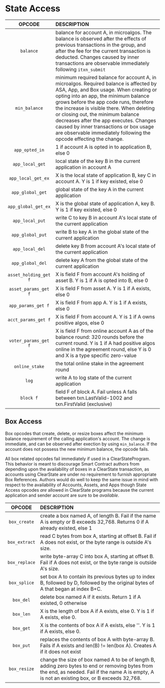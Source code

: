 # State Access

|        OPCODE         | DESCRIPTION                                                                                                                                                                                                                                                                                                                                                                                                                                                   |
|:---------------------:|:--------------------------------------------------------------------------------------------------------------------------------------------------------------------------------------------------------------------------------------------------------------------------------------------------------------------------------------------------------------------------------------------------------------------------------------------------------------|
|       `balance`       | balance for account A, in microalgos. The balance is observed after the effects of previous transactions in the group, and after the fee for the current transaction is deducted. Changes caused by inner transactions are observable immediately following `itxn_submit`                                                                                                                                                                                     |
|     `min_balance`     | minimum required balance for account A, in microalgos. Required balance is affected by ASA, App, and Box usage. When creating or opting into an app, the minimum balance grows before the app code runs, therefore the increase is visible there. When deleting or closing out, the minimum balance decreases after the app executes. Changes caused by inner transactions or box usage are observable immediately following the opcode effecting the change. |
|    `app_opted_in`     | 1 if account A is opted in to application B, else 0                                                                                                                                                                                                                                                                                                                                                                                                           |
|    `app_local_get`    | local state of the key B in the current application in account A                                                                                                                                                                                                                                                                                                                                                                                              |
|  `app_local_get_ex`   | X is the local state of application B, key C in account A. Y is 1 if key existed, else 0                                                                                                                                                                                                                                                                                                                                                                      |
|   `app_global_get`    | global state of the key A in the current application                                                                                                                                                                                                                                                                                                                                                                                                          |
|  `app_global_get_ex`  | X is the global state of application A, key B. Y is 1 if key existed, else 0                                                                                                                                                                                                                                                                                                                                                                                  |
|    `app_local_put`    | write C to key B in account A's local state of the current application                                                                                                                                                                                                                                                                                                                                                                                        |
|   `app_global_put`    | write B to key A in the global state of the current application                                                                                                                                                                                                                                                                                                                                                                                               |
|    `app_local_del`    | delete key B from account A's local state of the current application                                                                                                                                                                                                                                                                                                                                                                                          |
|   `app_global_del`    | delete key A from the global state of the current application                                                                                                                                                                                                                                                                                                                                                                                                 |
| `asset_holding_get f` | X is field F from account A's holding of asset B. Y is 1 if A is opted into B, else 0                                                                                                                                                                                                                                                                                                                                                                         |
| `asset_params_get f`  | X is field F from asset A. Y is 1 if A exists, else 0                                                                                                                                                                                                                                                                                                                                                                                                         |
|  `app_params_get f`   | X is field F from app A. Y is 1 if A exists, else 0                                                                                                                                                                                                                                                                                                                                                                                                           |
|  `acct_params_get f`  | X is field F from account A. Y is 1 if A owns positive algos, else 0                                                                                                                                                                                                                                                                                                                                                                                          |
| `voter_params_get f`  | X is field F from online account A as of the balance round: 320 rounds before the current round. Y is 1 if A had positive algos online in the agreement round, else Y is 0 and X is a type specific zero-value                                                                                                                                                                                                                                                |
|    `online_stake`     | the total online stake in the agreement round                                                                                                                                                                                                                                                                                                                                                                                                                 |
|         `log`         | write A to log state of the current application                                                                                                                                                                                                                                                                                                                                                                                                               |
|       `block f`       | field F of block A. Fail unless A falls between txn.LastValid-1002 and txn.FirstValid (exclusive)                                                                                                                                                                                                                                                                                                                                                             |

## Box Access

Box opcodes that create, delete, or resize boxes affect the minimum
balance requirement of the calling application's account.  The change
is immediate, and can be observed after exection by using
`min_balance`.  If the account does not possess the new minimum
balance, the opcode fails.

All box related opcodes fail immediately if used in a
ClearStateProgram. This behavior is meant to discourage Smart Contract
authors from depending upon the availability of boxes in a ClearState
transaction, as accounts using ClearState are under no requirement to
furnish appropriate Box References.  Authors would do well to keep the
same issue in mind with respect to the availability of Accounts,
Assets, and Apps though State Access opcodes _are_ allowed in
ClearState programs because the current application and sender account
are sure to be _available_.

|    OPCODE     | DESCRIPTION                                                                                                                                                                                       |
|:-------------:|:--------------------------------------------------------------------------------------------------------------------------------------------------------------------------------------------------|
| `box_create`  | create a box named A, of length B. Fail if the name A is empty or B exceeds 32,768. Returns 0 if A already existed, else 1                                                                        |
| `box_extract` | read C bytes from box A, starting at offset B. Fail if A does not exist, or the byte range is outside A's size.                                                                                   |
| `box_replace` | write byte-array C into box A, starting at offset B. Fail if A does not exist, or the byte range is outside A's size.                                                                             |
| `box_splice`  | set box A to contain its previous bytes up to index B, followed by D, followed by the original bytes of A that began at index B+C.                                                                |
|   `box_del`   | delete box named A if it exists. Return 1 if A existed, 0 otherwise                                                                                                                               |
|   `box_len`   | X is the length of box A if A exists, else 0. Y is 1 if A exists, else 0.                                                                                                                         |
|   `box_get`   | X is the contents of box A if A exists, else ''. Y is 1 if A exists, else 0.                                                                                                                      |
|   `box_put`   | replaces the contents of box A with byte-array B. Fails if A exists and len(B) != len(box A). Creates A if it does not exist                                                                      |
| `box_resize`  | change the size of box named A to be of length B, adding zero bytes to end or removing bytes from the end, as needed. Fail if the name A is empty, A is not an existing box, or B exceeds 32,768. |